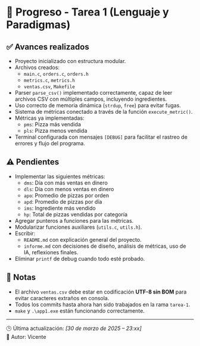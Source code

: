 # 📝 Progreso - Tarea 1 (Lenguaje y Paradigmas)

## ✅ Avances realizados

- Proyecto inicializado con estructura modular.
- Archivos creados:
  - `main.c`, `orders.c`, `orders.h`
  - `metrics.c`, `metrics.h`
  - `ventas.csv`, `Makefile`
- Parser `parse_csv()` implementado correctamente, capaz de leer archivos CSV con múltiples campos, incluyendo ingredientes.
- Uso correcto de memoria dinámica (`strdup`, `free`) para evitar fugas.
- Sistema de métricas conectado a través de la función `execute_metric()`.
- Métricas ya implementadas:
  - `pms`: Pizza más vendida
  - `pls`: Pizza menos vendida
- Terminal configurada con mensajes `[DEBUG]` para facilitar el rastreo de errores y flujo del programa.

## ⚠️ Pendientes

- Implementar las siguientes métricas:
  - `dms`: Día con más ventas en dinero
  - `dls`: Día con menos ventas en dinero
  - `apo`: Promedio de pizzas por orden
  - `apd`: Promedio de pizzas por día
  - `ims`: Ingrediente más vendido
  - `hp`: Total de pizzas vendidas por categoría
- Agregar punteros a funciones para las métricas.
- Modularizar funciones auxiliares (`utils.c`, `utils.h`).
- Escribir:
  - `README.md` con explicación general del proyecto.
  - `informe.md` con decisiones de diseño, análisis de métricas, uso de IA, reflexiones finales.
- Eliminar `printf` de debug cuando todo esté probado.

## 🧠 Notas

- El archivo `ventas.csv` debe estar en codificación **UTF-8 sin BOM** para evitar caracteres extraños en consola.
- Todos los commits hasta ahora han sido trabajados en la rama `tarea-1`.
- `make` y `.\app1.exe` están funcionando correctamente.

---

🕒 Última actualización: *[30 de marzo de 2025 – 23:xx]*  
👤 Autor: Vicente
